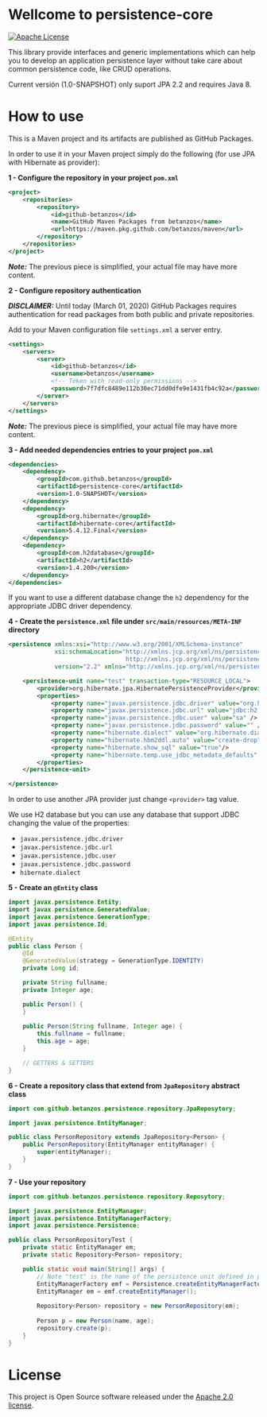 # Wellcome to persistence-core
[![Apache License](https://img.shields.io/badge/license-Apache%20License%202.0-blue.svg?style=flat-square&logo=Apache)](http://www.apache.org/licenses/LICENSE-2.0)

This library provide interfaces and generic implementations which can help you
to develop an application persistence layer without take care about common
persistence code, like CRUD operations.

Current versión (1.0-SNAPSHOT) only suport JPA 2.2 and requires Java 8.

# How to use
This is a Maven project and its artifacts are published as GitHub Packages.

In order to use it in your Maven project simply do the following (for use JPA with
Hibernate as provider):

**1 - Configure the repository in your project `pom.xml`**
```xml
<project>
    <repositories>
        <repository>
            <id>github-betanzos</id>
            <name>GitHub Maven Packages from betanzos</name>
            <url>https://maven.pkg.github.com/betanzos/maven</url>
        </repository>
    </repositories>
</project>
```

***Note:*** The previous piece is simplified, your actual file may have more content.

**2 - Configure repository authentication**

***DISCLAIMER:*** Until today (March 01, 2020) GitHub Packages requires authentication for read
packages from both public and private repositories.

Add to your Maven configuration file `settings.xml` a server entry.

```xml
<settings>
    <servers>
        <server>
            <id>github-betanzos</id>
            <username>betanzos</username>
            <!-- Token with read-only permissions -->
            <password>7f7dfc8489e112b30ec71dd0dfe9e1431fb4c92a</password>
        </server>
    </servers>
</settings>
```

***Note:*** The previous piece is simplified, your actual file may have more content.

**3 - Add needed dependencies entries to your project `pom.xml`**
```xml
<dependencies>
    <dependency>
        <groupId>com.github.betanzos</groupId>
        <artifactId>persistence-core</artifactId>
        <version>1.0-SNAPSHOT</version>
    </dependency>
    <dependency>
        <groupId>org.hibernate</groupId>
        <artifactId>hibernate-core</artifactId>
        <version>5.4.12.Final</version>
    </dependency>
    <dependency>
        <groupId>com.h2database</groupId>
        <artifactId>h2</artifactId>
        <version>1.4.200</version>
    </dependency>
</dependencies>
```

If you want to use a different database change the `h2` dependency for the appropriate
JDBC driver dependency.

**4 - Create the `persistence.xml` file under `src/main/resources/META-INF` directory**
```xml
<persistence xmlns:xsi="http://www.w3.org/2001/XMLSchema-instance"
             xsi:schemaLocation="http://xmlns.jcp.org/xml/ns/persistence
                                 http://xmlns.jcp.org/xml/ns/persistence/persistence_2_2.xsd"
             version="2.2" xmlns="http://xmlns.jcp.org/xml/ns/persistence">

    <persistence-unit name="test" transaction-type="RESOURCE_LOCAL">
        <provider>org.hibernate.jpa.HibernatePersistenceProvider</provider>
        <properties>
            <property name="javax.persistence.jdbc.driver" value="org.h2.Driver" />
            <property name="javax.persistence.jdbc.url" value="jdbc:h2:mem:test" />
            <property name="javax.persistence.jdbc.user" value="sa" />
            <property name="javax.persistence.jdbc.password" value="" />
            <property name="hibernate.dialect" value="org.hibernate.dialect.H2Dialect"/>
            <property name="hibernate.hbm2ddl.auto" value="create-drop" />
            <property name="hibernate.show_sql" value="true"/>
            <property name="hibernate.temp.use_jdbc_metadata_defaults" value="false"/>
        </properties>
    </persistence-unit>

</persistence>
```
In order to use another JPA provider just change `<provider>` tag value.

We use H2 database but you can use any database that support JDBC changing the
value of the properties:
- `javax.persistence.jdbc.driver`
- `javax.persistence.jdbc.url`
- `javax.persistence.jdbc.user`
- `javax.persistence.jdbc.password` 
- `hibernate.dialect` 

**5 - Create an `@Entity` class**
```java
import javax.persistence.Entity;
import javax.persistence.GeneratedValue;
import javax.persistence.GenerationType;
import javax.persistence.Id;

@Entity
public class Person {
    @Id
    @GeneratedValue(strategy = GenerationType.IDENTITY)
    private Long id;

    private String fullname;
    private Integer age;

    public Person() {
    }
    
    public Person(String fullname, Integer age) {
        this.fullname = fullname;
        this.age = age;
    }

    // GETTERS & SETTERS
}
```

**6 - Create a repository class that extend from `JpaRepository` abstract class**
```java
import com.github.betanzos.persistence.repository.JpaReposytory;

import javax.persistence.EntityManager;

public class PersonRepository extends JpaRepository<Person> {
    public PersonRepository(EntityManager entityManager) {
        super(entityManager);
    }
}
```

**7 - Use your repository**
```java
import com.github.betanzos.persistence.repository.Reposytory;

import javax.persistence.EntityManager;
import javax.persistence.EntityManagerFactory;
import javax.persistence.Persistence;

public class PersonRepositoryTest {
    private static EntityManager em;
    private static Repository<Person> repository;

    public static void main(String[] args) {
        // Note "test" is the name of the persistence unit defined in persistence.xml
        EntityManagerFactory emf = Persistence.createEntityManagerFactory("test");
        EntityManager em = emf.createEntityManager();
        
        Repository<Person> repository = new PersonRepository(em);
        
        Person p = new Person(name, age);
        repository.create(p);
    }
}
```

# License
This project is Open Source software released under the [Apache 2.0 license](https://www.apache.org/licenses/LICENSE-2.0.html).